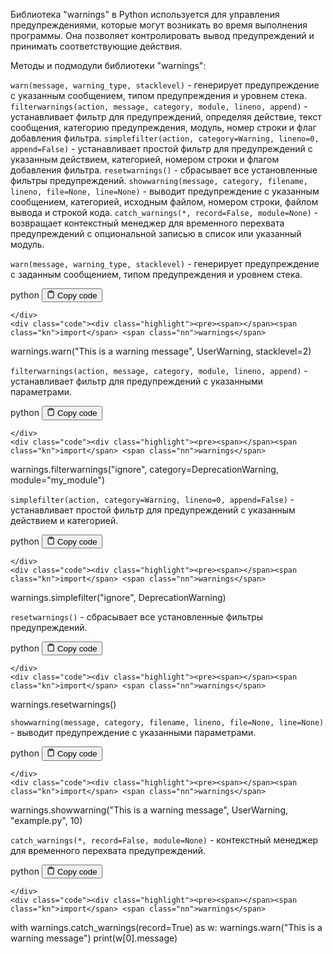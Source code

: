 <p>Библиотека "warnings" в Python используется для управления предупреждениями, которые могут возникать во время выполнения программы.
Она позволяет контролировать вывод предупреждений и принимать соответствующие действия.</p>
<p>Методы и подмодули библиотеки "warnings":</p>
<p><code>warn(message, warning_type, stacklevel)</code> - генерирует предупреждение с указанным сообщением, типом предупреждения и уровнем стека.
<code>filterwarnings(action, message, category, module, lineno, append)</code> - устанавливает фильтр для предупреждений, определяя действие, текст сообщения, категорию предупреждения, модуль, номер строки и флаг добавления фильтра.
<code>simplefilter(action, category=Warning, lineno=0, append=False)</code> - устанавливает простой фильтр для предупреждений с указанным действием, категорией, номером строки и флагом добавления фильтра.
<code>resetwarnings()</code> - сбрасывает все установленные фильтры предупреждений.
<code>showwarning(message, category, filename, lineno, file=None, line=None)</code> - выводит предупреждение с указанным сообщением, категорией, исходным файлом, номером строки, файлом вывода и строкой кода.
<code>catch_warnings(*, record=False, module=None)</code> - возвращает контекстный менеджер для временного перехвата предупреждений с опциональной записью в список или указанный модуль.</p>
<p><code>warn(message, warning_type, stacklevel)</code> - генерирует предупреждение с заданным сообщением, типом предупреждения и уровнем стека.</p>
<div class="code-element">
    <div class="lang-line">
        <text>python</text>
        <button class="copy-button"
        onclick="copyCode(this)">
    <svg stroke="currentColor"
         fill="none"
         stroke-width="2"
         viewBox="0 0 24 24"
         stroke-linecap="round"
         stroke-linejoin="round"
         class="h-4 w-4"
         height="1em"
         width="1em"
         xmlns="http://www.w3.org/2000/svg">
        <path d="M16 4h2a2 2 0 0 1 2 2v14a2 2 0 0 1-2 2H6a2 2 0 0 1-2-2V6a2 2 0 0 1 2-2h2"></path>
        <rect x="8" y="2" width="8" height="4" rx="1" ry="1"></rect>
    </svg>
    <text>Copy code</text>
</button>

    </div>
    <div class="code"><div class="highlight"><pre><span></span><span class="kn">import</span> <span class="nn">warnings</span>

<span class="n">warnings</span><span class="o">.</span><span class="n">warn</span><span class="p">(</span><span class="s2">&quot;This is a warning message&quot;</span><span class="p">,</span> <span class="ne">UserWarning</span><span class="p">,</span> <span class="n">stacklevel</span><span class="o">=</span><span class="mi">2</span><span class="p">)</span>
</pre></div></div>
</div>

<p><code>filterwarnings(action, message, category, module, lineno, append)</code> - устанавливает фильтр для предупреждений с указанными параметрами.</p>
<div class="code-element">
    <div class="lang-line">
        <text>python</text>
        <button class="copy-button"
        onclick="copyCode(this)">
    <svg stroke="currentColor"
         fill="none"
         stroke-width="2"
         viewBox="0 0 24 24"
         stroke-linecap="round"
         stroke-linejoin="round"
         class="h-4 w-4"
         height="1em"
         width="1em"
         xmlns="http://www.w3.org/2000/svg">
        <path d="M16 4h2a2 2 0 0 1 2 2v14a2 2 0 0 1-2 2H6a2 2 0 0 1-2-2V6a2 2 0 0 1 2-2h2"></path>
        <rect x="8" y="2" width="8" height="4" rx="1" ry="1"></rect>
    </svg>
    <text>Copy code</text>
</button>

    </div>
    <div class="code"><div class="highlight"><pre><span></span><span class="kn">import</span> <span class="nn">warnings</span>

<span class="n">warnings</span><span class="o">.</span><span class="n">filterwarnings</span><span class="p">(</span><span class="s2">&quot;ignore&quot;</span><span class="p">,</span> <span class="n">category</span><span class="o">=</span><span class="ne">DeprecationWarning</span><span class="p">,</span> <span class="n">module</span><span class="o">=</span><span class="s2">&quot;my_module&quot;</span><span class="p">)</span>
</pre></div></div>
</div>

<p><code>simplefilter(action, category=Warning, lineno=0, append=False)</code> - устанавливает простой фильтр для предупреждений с указанным действием и категорией.</p>
<div class="code-element">
    <div class="lang-line">
        <text>python</text>
        <button class="copy-button"
        onclick="copyCode(this)">
    <svg stroke="currentColor"
         fill="none"
         stroke-width="2"
         viewBox="0 0 24 24"
         stroke-linecap="round"
         stroke-linejoin="round"
         class="h-4 w-4"
         height="1em"
         width="1em"
         xmlns="http://www.w3.org/2000/svg">
        <path d="M16 4h2a2 2 0 0 1 2 2v14a2 2 0 0 1-2 2H6a2 2 0 0 1-2-2V6a2 2 0 0 1 2-2h2"></path>
        <rect x="8" y="2" width="8" height="4" rx="1" ry="1"></rect>
    </svg>
    <text>Copy code</text>
</button>

    </div>
    <div class="code"><div class="highlight"><pre><span></span><span class="kn">import</span> <span class="nn">warnings</span>

<span class="n">warnings</span><span class="o">.</span><span class="n">simplefilter</span><span class="p">(</span><span class="s2">&quot;ignore&quot;</span><span class="p">,</span> <span class="ne">DeprecationWarning</span><span class="p">)</span>
</pre></div></div>
</div>

<p><code>resetwarnings()</code> - сбрасывает все установленные фильтры предупреждений.</p>
<div class="code-element">
    <div class="lang-line">
        <text>python</text>
        <button class="copy-button"
        onclick="copyCode(this)">
    <svg stroke="currentColor"
         fill="none"
         stroke-width="2"
         viewBox="0 0 24 24"
         stroke-linecap="round"
         stroke-linejoin="round"
         class="h-4 w-4"
         height="1em"
         width="1em"
         xmlns="http://www.w3.org/2000/svg">
        <path d="M16 4h2a2 2 0 0 1 2 2v14a2 2 0 0 1-2 2H6a2 2 0 0 1-2-2V6a2 2 0 0 1 2-2h2"></path>
        <rect x="8" y="2" width="8" height="4" rx="1" ry="1"></rect>
    </svg>
    <text>Copy code</text>
</button>

    </div>
    <div class="code"><div class="highlight"><pre><span></span><span class="kn">import</span> <span class="nn">warnings</span>

<span class="n">warnings</span><span class="o">.</span><span class="n">resetwarnings</span><span class="p">()</span>
</pre></div></div>
</div>

<p><code>showwarning(message, category, filename, lineno, file=None, line=None)</code> - выводит предупреждение с указанными параметрами.</p>
<div class="code-element">
    <div class="lang-line">
        <text>python</text>
        <button class="copy-button"
        onclick="copyCode(this)">
    <svg stroke="currentColor"
         fill="none"
         stroke-width="2"
         viewBox="0 0 24 24"
         stroke-linecap="round"
         stroke-linejoin="round"
         class="h-4 w-4"
         height="1em"
         width="1em"
         xmlns="http://www.w3.org/2000/svg">
        <path d="M16 4h2a2 2 0 0 1 2 2v14a2 2 0 0 1-2 2H6a2 2 0 0 1-2-2V6a2 2 0 0 1 2-2h2"></path>
        <rect x="8" y="2" width="8" height="4" rx="1" ry="1"></rect>
    </svg>
    <text>Copy code</text>
</button>

    </div>
    <div class="code"><div class="highlight"><pre><span></span><span class="kn">import</span> <span class="nn">warnings</span>

<span class="n">warnings</span><span class="o">.</span><span class="n">showwarning</span><span class="p">(</span><span class="s2">&quot;This is a warning message&quot;</span><span class="p">,</span> <span class="ne">UserWarning</span><span class="p">,</span> <span class="s2">&quot;example.py&quot;</span><span class="p">,</span> <span class="mi">10</span><span class="p">)</span>
</pre></div></div>
</div>

<p><code>catch_warnings(*, record=False, module=None)</code> - контекстный менеджер для временного перехвата предупреждений.</p>
<div class="code-element">
    <div class="lang-line">
        <text>python</text>
        <button class="copy-button"
        onclick="copyCode(this)">
    <svg stroke="currentColor"
         fill="none"
         stroke-width="2"
         viewBox="0 0 24 24"
         stroke-linecap="round"
         stroke-linejoin="round"
         class="h-4 w-4"
         height="1em"
         width="1em"
         xmlns="http://www.w3.org/2000/svg">
        <path d="M16 4h2a2 2 0 0 1 2 2v14a2 2 0 0 1-2 2H6a2 2 0 0 1-2-2V6a2 2 0 0 1 2-2h2"></path>
        <rect x="8" y="2" width="8" height="4" rx="1" ry="1"></rect>
    </svg>
    <text>Copy code</text>
</button>

    </div>
    <div class="code"><div class="highlight"><pre><span></span><span class="kn">import</span> <span class="nn">warnings</span>

<span class="k">with</span> <span class="n">warnings</span><span class="o">.</span><span class="n">catch_warnings</span><span class="p">(</span><span class="n">record</span><span class="o">=</span><span class="kc">True</span><span class="p">)</span> <span class="k">as</span> <span class="n">w</span><span class="p">:</span>
    <span class="n">warnings</span><span class="o">.</span><span class="n">warn</span><span class="p">(</span><span class="s2">&quot;This is a warning message&quot;</span><span class="p">)</span>
    <span class="nb">print</span><span class="p">(</span><span class="n">w</span><span class="p">[</span><span class="mi">0</span><span class="p">]</span><span class="o">.</span><span class="n">message</span><span class="p">)</span>
</pre></div></div>
</div>